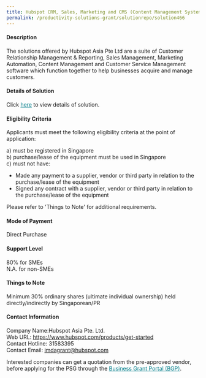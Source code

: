 ```yaml
---
title: Hubspot CRM, Sales, Marketing and CMS (Content Management System) Hub - CRM (Growth Package)- Hubspot
permalink: /productivity-solutions-grant/solutionrepo/solution466
---
```


#### Description

The solutions offered by Hubspot Asia Pte Ltd are a suite of Customer Relationship Management & Reporting, Sales Management, Marketing Automation, Content Management and Customer Service Management software which function together to help businesses acquire and manage customers.

#### Details of Solution

Click <a href='https://govassist.gobusiness.gov.sg/images/psg/Desensitised_HUBSPOT_20200137_Annex_3_20200707122712_Part_1.pdf' style='color:#037e8a'>here</a> to view details of solution.

#### Eligibility Criteria

Applicants must meet the following eligibility criteria at the point of application:

a) must be registered in Singapore <br>
b) purchase/lease of the equipment must be used in Singapore <br>
c) must not have:
- Made any payment to a supplier, vendor or third party in relation to the purchase/lease of the equipment
- Signed any contract with a supplier, vendor or third party in relation to the purchase/lease of the equipment

Please refer to 'Things to Note' for additional requirements.

#### Mode of Payment
Direct Purchase

#### Support Level
80% for SMEs <br>
N.A. for non-SMEs

#### Things to Note
Minimum 30% ordinary shares (ultimate individual ownership) held directly/indirectly by Singaporean/PR

#### Contact Information
Company Name:Hubspot Asia Pte. Ltd. <br>Web URL: https://www.hubspot.com/products/get-started <br>Contact Hotline: 31583395 <br>Contact Email: imdagrant@hubspot.com<br>

Interested companies can get a quotation from the pre-approved vendor, before applying for the PSG through the <a target='_blank' style='color:#037e8a' href='https://www.businessgrants.gov.sg/'>Business Grant Portal (BGP)</a>.
